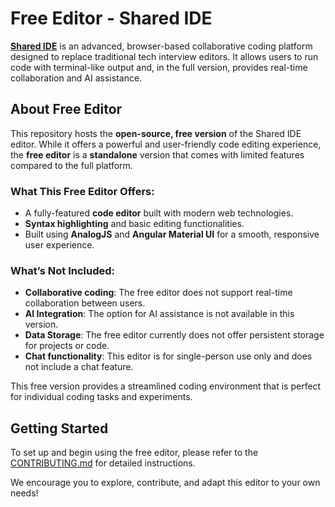 # Free Editor - Shared IDE

[**Shared IDE**](https://shared-ide.com/) is an advanced, browser-based collaborative coding platform designed to replace traditional tech interview editors. It allows users to run code with terminal-like output and, in the full version, provides real-time collaboration and AI assistance.

## About Free Editor

This repository hosts the **open-source, free version** of the Shared IDE editor. While it offers a powerful and user-friendly code editing experience, the **free editor** is a **standalone** version that comes with limited features compared to the full platform. 

### What This Free Editor Offers:
- A fully-featured **code editor** built with modern web technologies.
- **Syntax highlighting** and basic editing functionalities.
- Built using **AnalogJS** and **Angular Material UI** for a smooth, responsive user experience.

### What’s Not Included:
- **Collaborative coding**: The free editor does not support real-time collaboration between users.
- **AI Integration**: The option for AI assistance is not available in this version.
- **Data Storage**: The free editor currently does not offer persistent storage for projects or code.
- **Chat functionality**: This editor is for single-person use only and does not include a chat feature.

This free version provides a streamlined coding environment that is perfect for individual coding tasks and experiments. 

## Getting Started

To set up and begin using the free editor, please refer to the [CONTRIBUTING.md](./CONTRIBUTING.md) for detailed instructions.

We encourage you to explore, contribute, and adapt this editor to your own needs!
